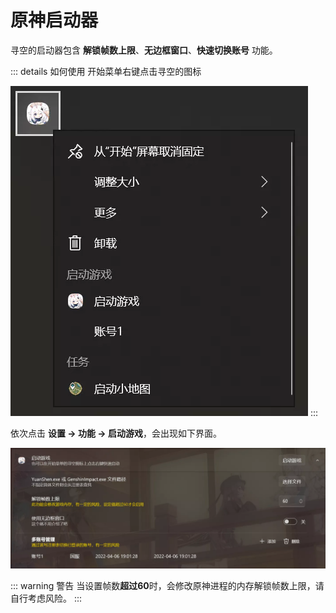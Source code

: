 # 原神启动器

寻空的启动器包含 **解锁帧数上限**、**无边框窗口**、**快速切换账号** 功能。

::: details 如何使用
开始菜单右键点击寻空的图标

![image-20220406190233668](./img/image-20220406190233668.webp)
:::

依次点击 **设置 -> 功能 -> 启动游戏**，会出现如下界面。

![image-20220406190659109](./img/image-20220406190659109.webp)

::: warning 警告
当设置帧数**超过60**时，会修改原神进程的内存解锁帧数上限，请自行考虑风险。
:::
